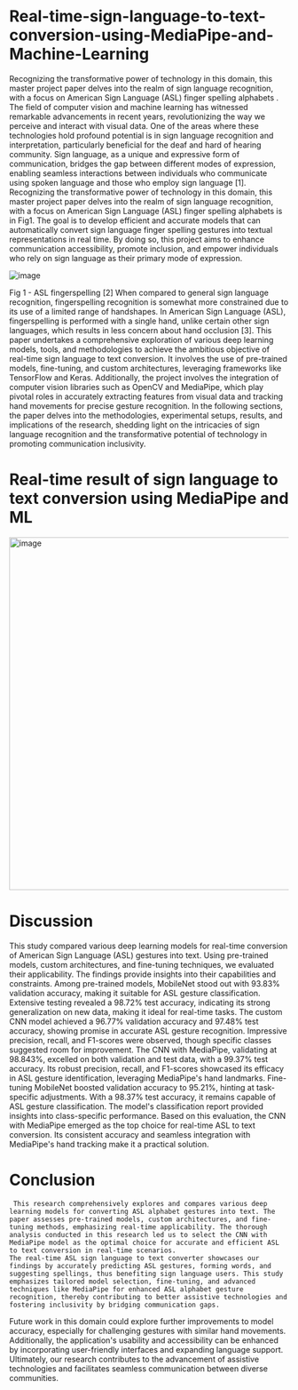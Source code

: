 # Real-time-sign-language-to-text-conversion-using-MediaPipe-and-Machine-Learning
Recognizing the transformative power of technology in this domain, this master project paper delves into the realm of sign language recognition, with a focus on American Sign Language (ASL) finger spelling alphabets .
The field of computer vision and machine learning has witnessed remarkable advancements in recent years, revolutionizing the way we perceive and interact with visual data. One of the areas where these technologies hold profound potential is in sign language recognition and interpretation, particularly beneficial for the deaf and hard of hearing community. Sign language, as a unique and expressive form of communication, bridges the gap between different modes of expression, enabling seamless interactions between individuals who communicate using spoken language and those who employ sign language [1].
Recognizing the transformative power of technology in this domain, this master project paper delves into the realm of sign language recognition, with a focus on American Sign Language (ASL) finger spelling alphabets is in Fig1. The goal is to develop efficient and accurate models that can automatically convert sign language finger spelling gestures into textual representations in real time. By doing so, this project aims to enhance communication accessibility, promote inclusion, and empower individuals who rely on sign language as their primary mode of expression.


![image](https://github.com/jamescheriyan/Real-time-sign-language-to-text-conversion-using-MediaPipe-and-Machine-Learning/assets/63226335/5b60a829-b168-4b86-881a-8d307d2f0e96)


Fig 1 - ASL fingerspelling [2]
When compared to general sign language recognition, fingerspelling recognition is somewhat more constrained due to its use of a limited range of handshapes. In American Sign Language (ASL), fingerspelling is performed with a single hand, unlike certain other sign languages, which results in less concern about hand occlusion [3].
This paper undertakes a comprehensive exploration of various deep learning models, tools, and methodologies to achieve the ambitious objective of real-time sign language to text conversion. It involves the use of pre-trained models, fine-tuning, and custom architectures, leveraging frameworks like TensorFlow and Keras. Additionally, the project involves the integration of computer vision libraries such as OpenCV and MediaPipe, which play pivotal roles in accurately extracting features from visual data and tracking hand movements for precise gesture recognition.
In the following sections, the paper delves into the methodologies, experimental setups, results, and implications of the research, shedding light on the intricacies of sign language recognition and the transformative potential of technology in promoting communication inclusivity.

# Real-time result of sign language to text conversion using MediaPipe and ML
<img width="635" alt="image" src="https://github.com/jamescheriyan/Real-time-sign-language-to-text-conversion-using-MediaPipe-and-Machine-Learning/assets/63226335/59a4053f-e69a-4299-a35c-ece202e196a9">


# Discussion
This study compared various deep learning models for real-time conversion of American Sign Language (ASL) gestures into text. Using pre-trained models, custom architectures, and fine-tuning techniques, we evaluated their applicability. The findings provide insights into their capabilities and constraints. 
Among pre-trained models, MobileNet stood out with 93.83% validation accuracy, making it suitable for ASL gesture classification. Extensive testing revealed a 98.72% test accuracy, indicating its strong generalization on new data, making it ideal for real-time tasks.
The custom CNN model achieved a 96.77% validation accuracy and 97.48% test accuracy, showing promise in accurate ASL gesture recognition. Impressive precision, recall, and F1-scores were observed, though specific classes suggested room for improvement. The CNN with MediaPipe, validating at 98.843%, excelled on both validation and test data, with a 99.37% test accuracy. Its robust precision, recall, and F1-scores showcased its efficacy in ASL gesture identification, leveraging MediaPipe's hand landmarks.
Fine-tuning MobileNet boosted validation accuracy to 95.21%, hinting at task-specific adjustments. With a 98.37% test accuracy, it remains capable of ASL gesture classification. The model's classification report provided insights into class-specific performance.
Based on this evaluation, the CNN with MediaPipe emerged as the top choice for real-time ASL to text conversion. Its consistent accuracy and seamless integration with MediaPipe's hand tracking make it a practical solution.

# Conclusion 
     This research comprehensively explores and compares various deep learning models for converting ASL alphabet gestures into text. The paper assesses pre-trained models, custom architectures, and fine-tuning methods, emphasizing real-time applicability. The thorough analysis conducted in this research led us to select the CNN with MediaPipe model as the optimal choice for accurate and efficient ASL to text conversion in real-time scenarios.
    The real-time ASL sign language to text converter showcases our findings by accurately predicting ASL gestures, forming words, and suggesting spellings, thus benefiting sign language users. This study emphasizes tailored model selection, fine-tuning, and advanced techniques like MediaPipe for enhanced ASL alphabet gesture recognition, thereby contributing to better assistive technologies and fostering inclusivity by bridging communication gaps.
Future work in this domain could explore further improvements to model accuracy, especially for challenging gestures with similar hand movements. Additionally, the application's usability and accessibility can be enhanced by incorporating user-friendly interfaces and expanding language support. Ultimately, our research contributes to the advancement of assistive technologies and facilitates seamless communication between diverse communities.


